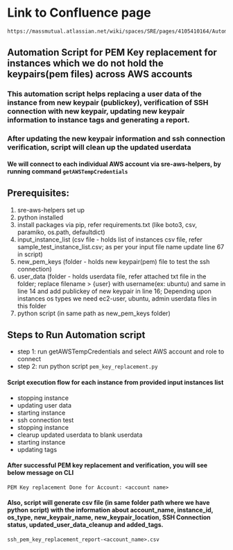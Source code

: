 # Link to Confluence page 
    https://massmutual.atlassian.net/wiki/spaces/SRE/pages/4105410164/Automation+Script+for+keypair+pem+replacement+for+instances+across+AWS+accounts

## Automation Script for PEM Key replacement for instances which we do not hold the  keypairs(pem files) across AWS accounts

### This automation script helps replacing a user data of the instance from new keypair (publickey), verification of SSH connection with new keypair, updating new keypair information to instance tags and generating a report. 
### After updating the new keypair information and ssh connection verification, script will clean up the updated userdata

#### We will connect to each individual AWS account via sre-aws-helpers, by running command ```getAWSTempCredentials```

## Prerequisites: 

1. sre-aws-helpers set up
2. python installed
3. install packages via pip, refer requirements.txt (like boto3, csv, paramiko, os.path, defaultdict)
4. input_instance_list (csv file - holds list of instances csv file, refer sample_test_instance_list.csv; as per your input file name update  line 67 in script) 
5. new_pem_keys (folder - holds new keypair(pem) file to test the ssh connection)
6. user_data (folder - holds userdata file, refer attached txt file in the folder; replace filename > {user} with username(ex: ubuntu) and same in line 14 and add publickey of new keypair in line 16; Depending upon instances os types we need ec2-user, ubuntu, admin userdata files in this folder
7. python script (in same path as new_pem_keys folder) 

## Steps to Run Automation script
* step 1: run getAWSTempCredentials and select AWS account and role to connect
* step 2: run python script ```pem_key_replacement.py```

#### Script execution flow for each instance from provided input instances list
* stopping instance
* updating user data
* starting instance
* ssh connection test
* stopping instance
* clearup updated userdata to blank userdata
* starting instance
* updating tags

#### After successful PEM key replacement and verification, you will see below message on CLI
```PEM Key replacement Done for Account: <account name>```

#### Also, script will generate csv file (in same folder path where we have python script) with the information about account_name, instance_id, os_type, new_keypair_name, new_keypair_location, SSH Connection status, updated_user_data_cleanup and added_tags.
```ssh_pem_key_replacement_report-<account_name>.csv```
